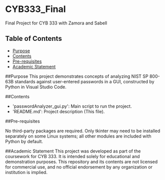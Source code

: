 # CYB333_Final
Final Project for CYB 333 with Zamora and Sabell
## Table of Contents
- [Purpose](#purpose)
- [Contents](#contents)
- [Pre-requisites](#pre-requisites)
- [Academic Statement](#academic-statement)

##Purpose
This project demonstrates concepts of analyzing NIST SP 800-63B standards against user-entered passwords in a GUI, constructed by Python in Visual Studio Code.


##Contents

- 'passwordAnalyzer_gui.py': Main script to run the project.
- 'README.md': Project description (This file).


##Pre-requisites

No third-party packages are required.
Only tkinter may need to be installed separately on some Linux systems; all other modules are included with Python by default.


##Academic Statement
This project was developed as part of the coursework for CYB 333. It is intended solely for educational and demonstration purposes. This repository and its contents are not licensed for commercial use, and no official endorsement by any organization or institution is implied.
